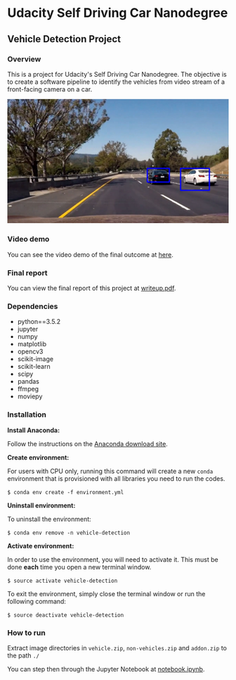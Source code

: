 # Udacity Self Driving Car Nanodegree
## Vehicle Detection Project 

### Overview

This is a project for Udacity's Self Driving Car Nanodegree. The objective is to create a software pipeline to identify the vehicles from video stream of a front-facing camera on a car.

![Screenshot](/images/Screenshot.png)

### Video demo

You can see the video demo of the final outcome at [here](https://vimeo.com/246795777).

### Final report

You can view the final report of this project at [writeup.pdf](https://github.com/raymondngiam/CarND-Vehicle-Detection-Project/blob/master/writeup.pdf).

### Dependencies

- python==3.5.2
- jupyter
- numpy
- matplotlib
- opencv3
- scikit-image
- scikit-learn
- scipy
- pandas
- ffmpeg
- moviepy

### Installation

**Install Anaconda:**

Follow the instructions on the [Anaconda download site](https://www.continuum.io/downloads).

**Create environment:**

For users with CPU only, running this command will create a new `conda` environment that is provisioned with all libraries you need to run the codes.

```
$ conda env create -f environment.yml
```

**Uninstall environment:**

To uninstall the environment:

```
$ conda env remove -n vehicle-detection
```

**Activate environment:**

In order to use the environment, you will need to activate it. This must be done **each** time you open a new terminal window. 

```
$ source activate vehicle-detection
```

To exit the environment, simply close the terminal window or run the following command:

```
$ source deactivate vehicle-detection
```

### How to run

Extract image directories in `vehicle.zip`, `non-vehicles.zip` and `addon.zip` to the path `./`

You can step then through the Jupyter Notebook at [notebook.ipynb](https://github.com/raymondngiam/CarND-Vehicle-Detection-Project/blob/master/notebook.ipynb).

